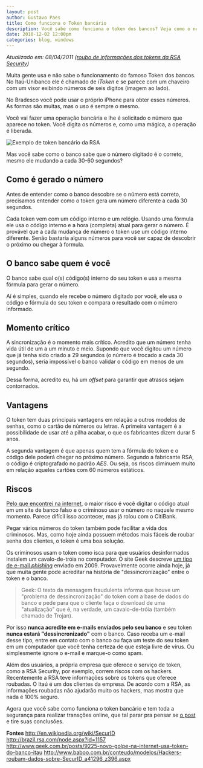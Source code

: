 ```yaml
---
layout: post
author: Gustavo Paes
title: Como funciona o Token bancário
description: Você sabe como funciona o token dos bancos? Veja como o número é gerado e como banco descobre que você digitou corretamente.
date: 2010-12-02 12:00pm
categories: blog, windows
---
```


_Atualizado em: 08/04/2011 ([roubo de informações dos tokens da RSA Security](#roubo-rsa))_

Muita gente usa e não sabe o funcionamento do famoso Token dos bancos. No Itaú-Unibanco ele é chamado de _iToken_ e se parece com um chaveiro com um visor exibindo números de seis dígitos (imagem ao lado).

No Bradesco você pode usar o próprio iPhone para obter esses números. As formas são muitas, mas o uso é sempre o mesmo.

Você vai fazer uma operação bancária e lhe é solicitado o número que aparece no token. Você digita os números e, como uma mágica, a operação é liberada.

![Exemplo de token bancário da RSA](//gustavopaes.net/images/posts/2010/12/SecureID_token_new_opt.jpg "SecureID Token")

Mas você sabe como o banco sabe que o número digitado é o correto, mesmo ele mudando a cada 30-60 segundos?

## Como é gerado o número

Antes de entender como o banco descobre se o número está correto, precisamos entender como o token gera um número diferente a cada 30 segundos.

Cada token vem com um código interno e um relógio. Usando uma fórmula ele usa o código interno e a hora (completa) atual para gerar o número. É provável que a cada mudança de número o token use um código interno diferente. Senão bastaria alguns números para você ser capaz de descobrir o próximo ou chegar à formula.

## O banco sabe quem é você

O banco sabe qual o(s) código(s) interno do seu token e usa a mesma fórmula para gerar o número.

Aí é simples, quando ele recebe o número digitado por você, ele usa o código e fórmula do seu token e compara o resultado com o número informado.

## Momento crítico

A sincronização é o momento mais crítico. Acredito que um número tenha vida útil de um a um minuto e meio. Supondo que você digitou um número que já tenha sido criado a 29 segundos (o número é trocado a cada 30 segundos), seria impossível o banco validar o código em menos de um segundo.

Dessa forma, acredito eu, há um _offset_ para garantir que atrasos sejam contornados.

## Vantagens

O token tem duas principais vantagens em relação a outros modelos de senhas, como o cartão de números ou letras. A primeira vantagem é a possibilidade de usar até a pilha acabar, o que os fabricantes dizem durar 5 anos.

A segunda vantagem é que apenas quem tem a fórmula do token e o código dele poderá chegar no próximo número. Segundo a fabricante RSA, o código é criptografado no padrão <dfn title="Advanced Encryption Standard, padrão avançado de criptografia">AES</dfn>. Ou seja, os riscos diminuem muito em relação aqueles cartões com 60 números estáticos.

## Riscos

[Pelo que encontrei na internet](http://g1.globo.com/Noticias/Tecnologia/0,,MUL1189074-6174,00-PACOTAO+DE+SEGURANCA+TRUQUE+PARA+SITES+FALSOS+E+VIRUS+EM+SITE+DE+TORPEDOS.html), o maior risco é você digitar o código atual em um site de banco falso e o criminoso usar o número no naquele mesmo momento. Parece difícil isso acontecer, mas já rolou com o CitiBank.

Pegar vários números do token também pode facilitar a vida dos criminosos. Mas, como hoje ainda possuem métodos mais fáceis de roubar senha dos clientes, o token é uma boa solução.

Os criminosos usam o token como isca para que usuários desinformados instalem um cavalo-de-tróia no computador. O site Geek descreve [um tipo de e-mail _phishing_](http://www.geek.com.br/posts/9225-novo-golpe-na-internet-usa-token-do-banco-itau) enviado em 2009. Provavelmente ocorre ainda hoje, já que muita gente pode acreditar na história de "dessincronização" entre o token e o banco.

>Geek: O texto da mensagem fraudulenta informa que houve um "problema de dessincronização" do token com a base de dados do banco e pede para que o cliente faça o download de uma "atualização" que é, na verdade, um cavalo-de-tróia (também chamado de Trojan).

Por isso **nunca acredite em e-mails enviados pelo seu banco** e seu token **nunca estará "dessincronizado"** com o banco. Caso receba um e-mail desse tipo, entre em contato com o banco ou faça um teste do seu token em um computador que você tenha certeza de que esteja livre de vírus. Ou simplesmente ignore o e-mail e marque-o como spam.

<a name="roubo-rsa"></a>Além dos usuários, a própria empresa que oferece o serviço de token, como a RSA Security, por exemplo, correm riscos com os hackers. Recentemente a RSA teve informações sobre os tokens que oferece roubadas. O Itaú é um dos clientes da empresa. De acordo com a RSA, as informações roubadas não ajudarão muito os hackers, mas mostra que nada é 100% seguro.

Agora que você sabe como funciona o token bancário e tem toda a segurança para realizar transções online, que tal parar pra pensar se [o post](/blog/2011/fundos-de-investimento-um-pouco-sobre-rentabilidade.html) e tire suas conclusões.

**Fontes**
http://en.wikipedia.org/wiki/SecurID
http://brazil.rsa.com/node.aspx?id=1157
http://www.geek.com.br/posts/9225-novo-golpe-na-internet-usa-token-do-banco-itau
http://www.baboo.com.br/conteudo/modelos/Hackers-roubam-dados-sobre-SecurID_a41296_z396.aspx

